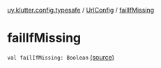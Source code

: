[uy.klutter.config.typesafe](../index.md) / [UrlConfig](index.md) / [failIfMissing](.)


# failIfMissing
<code>val failIfMissing: Boolean</code> [(source)](https://github.com/kohesive/klutter/blob/master/config-typesafe-jdk6/src/main/kotlin/uy/klutter/config/typesafe/ConfigLoading.kt#L143)<br/>

